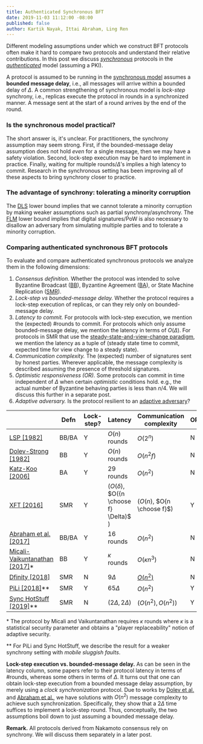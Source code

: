 ```yaml
---
title: Authenticated Synchronous BFT
date: 2019-11-03 11:12:00 -08:00
published: false
author: Kartik Nayak, Ittai Abraham, Ling Ren
---
```


Different modeling assumptions under which we construct BFT protocols often make it hard to compare two protocols and understand their relative contributions. In this post we discuss *[synchronous](https://decentralizedthoughts.github.io/2019-06-01-2019-5-31-models/)* protocols in the *[authenticated](https://decentralizedthoughts.github.io/2019-07-18-setup-assumptions/)* model (assuming a PKI). 

A protocol is assumed to be running in the [synchronous model](https://decentralizedthoughts.github.io/2019-06-01-2019-5-31-models/) assumes a **bounded message delay**, i.e., all messages will arrive within a bounded delay of $\Delta$. A common strengthening of synchronous model is *lock-step* synchrony, i.e., replicas execute the protocol in rounds in a synchronized manner. A message sent at the start of a round arrives by the end of the round.

### Is the synchronous model practical?
The short answer is, it's unclear. For practitioners, the synchrony assumption may seem strong. First, if the bounded-message delay assumption does not hold *even* for a single message, then we may have a safety violation. Second, lock-step execution may be hard to implement in practice. Finally, waiting for multiple rounds/$\Delta$’s implies a high latency to commit. Research in the synchronous setting has been improving all of these aspects to bring synchrony closer to practice.

### The advantage of synchrony: tolerating a minority corruption
The [DLS](https://decentralizedthoughts.github.io/2019-06-25-on-the-impossibility-of-byzantine-agreement-for-n-equals-3f-in-partial-synchrony/) lower bound implies that we cannot tolerate a minority corruption by making weaker assumptions such as partial synchrony/asynchrony. The [FLM](https://decentralizedthoughts.github.io/2019-08-02-byzantine-agreement-is-impossible-for-$n-slash-leq-3-f$-is-the-adversary-can-easily-simulate/) lower bound implies that  digital signatures/PoW is also necessary to disallow an adversary from simulating multiple parties and to tolerate a minority corruption.

### Comparing authenticated synchronous BFT protocols
To evaluate and compare authenticated synchronous protocols we analyze them in the following dimensions:
1. *Consensus definition.* Whether the protocol was intended to solve Byzantine Broadcast ([BB](https://decentralizedthoughts.github.io/2019-06-27-defining-consensus/)), Byzantine Agreement ([BA](https://decentralizedthoughts.github.io/2019-06-27-defining-consensus/)), or State Machine Replication ([SMR](https://decentralizedthoughts.github.io/2019-10-15-consensus-for-state-machine-replication/)).
2. *Lock-step vs bounded-message delay.* Whether the protocol requires a lock-step execution of replicas, or can they  rely only on bounded-message delay.
3. *Latency to commit.* For protocols with lock-step execution, we mention the (expected) \#rounds to commit. For protocols which only assume bounded-message delay, we mention the latency in terms of $O(\Delta)$. For protocols in SMR that use the [steady-state-and-view-change paradigm](https://decentralizedthoughts.github.io/2019-10-15-consensus-for-state-machine-replication/), we mention the latency as a tuple of (steady state time to commit, expected time for view change to a steady state).
4. *Communication complexity.* The (expected) number of signatures sent by honest parties. Wherever applicable, the message complexity is described assuming the presence of threshold signatures.
5. *Optimistic responsiveness (OR).* Some protocols can commit in time independent of $\Delta$ when certain *optimistic* conditions hold. e.g., the actual number of Byzantine behaving parties is less than $n/4$. We will discuss this further in a separate post.
6. *Adaptive adversary.* Is the protocol resilient to an [adaptive adversary](https://decentralizedthoughts.github.io/2019-06-07-modeling-the-adversary/)?

|                                                                                                                               | Defn  | Lock-step? | Latency                                             | Communication complexity        | OR? | Adaptive? |
|-------------------------------------------------------------------------------------------------------------------------------|-------|------------|-----------------------------------------------------|---------------------------|-----|-----------|
| [LSP \[1982\]](https://people.eecs.berkeley.edu/~luca/cs174/byzantine.pdf)                               | BB/BA | Y          | $O(n)$ rounds                                       | $O(2^n)$                  | N   | Y         |
| [Dolev-Strong \[1982\]](https://www.researchgate.net/publication/220616485_Authenticated_Algorithms_for_Byzantine_Agreement) | BB    | Y          | $O(n)$ rounds                                       | $O(n^2f)$                 | N   | Y         |
| [Katz-Koo \[2006\]](https://eprint.iacr.org/2006/065.pdf)                                                                    | BA    | Y          | $29$ rounds                                         | $O(n^2)$                  | N   | Y         |
| [XFT \[2016\]](https://www.usenix.org/system/files/conference/osdi16/osdi16-liu.pdf)                                    | SMR   | Y           | ($O(\delta)$, $O({n \choose f} \Delta)$ ) | ($O(n)$, $O{n \choose f}$) | Y    | N         |
| [Abraham et al. \[2017\]](https://eprint.iacr.org/2018/1028.pdf)                                                                 | BB/BA | Y          | $16$ rounds                                         | $O(n^2)$                  | N   | Y         |
| [Micali-Vaikuntanathan \[2017\]](https://dspace.mit.edu/bitstream/handle/1721.1/107927/MIT-CSAIL-TR-2017-004.pdf?sequence=1&isAllowed=y)\* | BB  | Y | $\kappa$ rounds | $O(\kappa n^3)$ | N | Y |
| [Dfinity \[2018\]](https://dfinity.org/static/dfinity-consensus-0325c35128c72b42df7dd30c22c41208.pdf)                                                              | SMR   | N          | $9\Delta$                                           | [$O(n^2)$](https://eprint.iacr.org/2018/1153.pdf)                 | N   | N         |
| [PiLi \[2018\]](https://eprint.iacr.org/2018/980.pdf)\*\*                                                                            | SMR   | Y          | $65\Delta$                                         | $O(n^2)$                  | Y   | N         |
| [Sync HotStuff \[2019\]](https://eprint.iacr.org/2019/270.pdf)\*\*                                                                   | SMR   | N          | $(2\Delta, 2\Delta)$                                | $(O(n^2), O(n^2))$        | Y   | N         |

\* The protocol by Micali and Vaikuntanathan requires $\kappa$ rounds where $\kappa$ is a statistical security parameter and obtains a "player replaceability" notion of adaptive security.

\*\* For PiLi and Sync HotStuff, we describe the result for a weaker synchrony setting with *mobile sluggish faults*.

**Lock-step execution vs. bounded-message delay.** As can be seen in the latency column, some papers refer to their protocol latency in terms of \#rounds, whereas some others in terms of $\Delta$. It turns out that one can obtain lock-step execution from a bounded message delay assumption, by merely using a *clock synchronization* protocol. Due to works by [Dolev et al.](http://citeseerx.ist.psu.edu/viewdoc/download?doi=10.1.1.499.2250&rep=rep1&type=pdf) and [Abraham et al.](https://eprint.iacr.org/2018/1028.pdf), we have solutions with $O(n^2)$ message complexity to achieve such synchronization. Specifically, they show that a $2\Delta$ time suffices to implement a lock-step round. Thus, conceptually, the two assumptions boil down to just assuming a bounded message delay.

**Remark.** All protocols derived from Nakamoto consensus rely on synchrony. We will discuss them separately in a later post.

